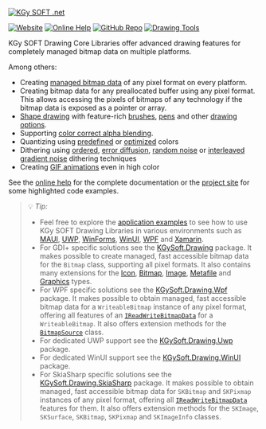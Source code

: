 ﻿[![KGy SOFT .net](https://user-images.githubusercontent.com/27336165/124292367-c93f3d00-db55-11eb-8003-6d943ee7d7fa.png)](https://kgysoft.net/drawing)

[![Website](https://img.shields.io/website/https/kgysoft.net/drawing.svg)](https://kgysoft.net/drawing) [![Online Help](https://img.shields.io/website/https/docs.kgysoft.net/drawing.svg?label=online%20help&up_message=available)](https://docs.kgysoft.net/drawing) [![GitHub Repo](https://img.shields.io/github/repo-size/koszeggy/KGySoft.Drawing.svg?label=github)](https://github.com/koszeggy/KGySoft.Drawing) [![Drawing Tools](https://img.shields.io/github/repo-size/koszeggy/KGySoft.Drawing.Tools.svg?label=Drawing%20Tools)](https://github.com/koszeggy/KGySoft.Drawing.Tools)

KGy SOFT Drawing Core Libraries offer advanced drawing features for completely managed bitmap data on multiple platforms.

Among others:
- Creating [managed bitmap data](http://docs.kgysoft.net/drawing/html/T_KGySoft_Drawing_Imaging_BitmapDataFactory.htm) of any pixel format on every platform.
- Creating bitmap data for any preallocated buffer using any pixel format. This allows accessing the pixels of bitmaps of any technology if the bitmap data is exposed as a pointer or array.
- [Shape drawing](https://docs.kgysoft.net/drawing/html/N_KGySoft_Drawing_Shapes.htm) with feature-rich [brushes](https://docs.kgysoft.net/drawing/html/T_KGySoft_Drawing_Shapes_Brush.htm), [pens](https://docs.kgysoft.net/drawing/html/T_KGySoft_Drawing_Shapes_Pen.htm) and other [drawing options](https://docs.kgysoft.net/drawing/html/T_KGySoft_Drawing_Shapes_DrawingOptions.htm).
- Supporting [color correct alpha blending](http://docs.kgysoft.net/drawing/html/T_KGySoft_Drawing_Imaging_WorkingColorSpace.htm).
- Quantizing using [predefined](https://docs.kgysoft.net/drawing/html/T_KGySoft_Drawing_Imaging_PredefinedColorsQuantizer.htm) or [optimized](https://docs.kgysoft.net/drawing/html/T_KGySoft_Drawing_Imaging_OptimizedPaletteQuantizer.htm) colors
- Dithering using [ordered](https://docs.kgysoft.net/drawing/html/T_KGySoft_Drawing_Imaging_OrderedDitherer.htm), [error diffusion](https://docs.kgysoft.net/drawing/html/T_KGySoft_Drawing_Imaging_ErrorDiffusionDitherer.htm), [random noise](https://docs.kgysoft.net/drawing/html/T_KGySoft_Drawing_Imaging_RandomNoiseDitherer.htm) or [interleaved gradient noise](https://docs.kgysoft.net/drawing/html/T_KGySoft_Drawing_Imaging_InterleavedGradientNoiseDitherer.htm) dithering techniques
- Creating [GIF animations](https://docs.kgysoft.net/drawing/html/T_KGySoft_Drawing_Imaging_GifEncoder.htm) even in high color

See the [online help](https://docs.kgysoft.net/drawing) for the complete documentation or the [project site](https://kgysoft.net/drawing) for some highlighted code examples.

> 💡 _Tip:_
> * Feel free to explore the [application examples](https://github.com/koszeggy/KGySoft.Drawing/tree/master/Examples) to see how to use KGy SOFT Drawing Libraries in various environments such as [MAUI](https://github.com/koszeggy/KGySoft.Drawing/tree/master/Examples/Maui), [UWP](https://github.com/koszeggy/KGySoft.Drawing/tree/master/Examples/Uwp), [WinForms](https://github.com/koszeggy/KGySoft.Drawing/tree/master/Examples/WinForms), [WinUI](https://github.com/koszeggy/KGySoft.Drawing/tree/master/Examples/WinUI), [WPF](https://github.com/koszeggy/KGySoft.Drawing/tree/master/Examples/Wpf) and [Xamarin](https://github.com/koszeggy/KGySoft.Drawing/tree/master/Examples/Xamarin).
> * For GDI+ specific solutions see the [KGySoft.Drawing](https://www.nuget.org/packages/KGySoft.Drawing/) package. It makes possible to create managed, fast accessible bitmap data for the `Bitmap` class, supporting all pixel formats. It also contains many extensions for the [Icon](https://docs.kgysoft.net/drawing/html/T_KGySoft_Drawing_IconExtensions.htm), [Bitmap](https://docs.kgysoft.net/drawing/html/T_KGySoft_Drawing_BitmapExtensions.htm), [Image](https://docs.kgysoft.net/drawing/html/T_KGySoft_Drawing_ImageExtensions.htm), [Metafile](https://docs.kgysoft.net/drawing/html/T_KGySoft_Drawing_MetafileExtensions.htm) and [Graphics](https://docs.kgysoft.net/drawing/html/T_KGySoft_Drawing_GraphicsExtensions.htm) types.
> * For WPF specific solutions see the [KGySoft.Drawing.Wpf](https://www.nuget.org/packages/KGySoft.Drawing.Wpf/) package. It makes possible to obtain managed, fast accessible bitmap data for a `WriteableBitmap` instance of any pixel format, offering all features of an [`IReadWriteBitmapData`](https://docs.kgysoft.net/drawing/html/T_KGySoft_Drawing_Imaging_IReadWriteBitmapData.htm) for a `WriteableBitmap`. It also offers extension methods for the [`BitmapSource`](https://docs.kgysoft.net/drawing/html/T_KGySoft_Drawing_Wpf_BitmapSourceExtensions.htm) class.
> * For dedicated UWP support see the [KGySoft.Drawing.Uwp](https://www.nuget.org/packages/KGySoft.Drawing.Uwp/) package.
> * For dedicated WinUI support see the [KGySoft.Drawing.WinUI](https://www.nuget.org/packages/KGySoft.Drawing.WinUI/) package.
> * For SkiaSharp specific solutions see the [KGySoft.Drawing.SkiaSharp](https://www.nuget.org/packages/KGySoft.Drawing.SkiaSharp/) package. It makes possible to obtain managed, fast accessible bitmap data for `SKBitmap` and `SKPixmap` instances of any pixel format, offering all [`IReadWriteBitmapData`](https://docs.kgysoft.net/drawing/html/T_KGySoft_Drawing_Imaging_IReadWriteBitmapData.htm) features for them. It also offers extension methods for the `SKImage`, `SKSurface`, `SKBitmap`, `SKPixmap` and `SKImageInfo` classes.
